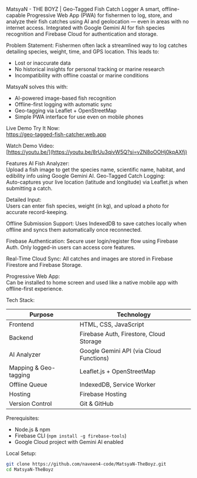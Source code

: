 MatsyaN - THE BOYZ | Geo-Tagged Fish Catch Logger
A smart, offline-capable Progressive Web App (PWA) for fishermen to log, store, and analyze their fish catches using AI and geolocation — even in areas with no internet access. Integrated with Google Gemini AI for fish species recognition and Firebase Cloud for authentication and storage.

Problem Statement:
Fishermen often lack a streamlined way to log catches detailing species, weight, time, and GPS location. This leads to:
- Lost or inaccurate data
- No historical insights for personal tracking or marine research
- Incompatibility with offline coastal or marine conditions

MatsyaN solves this with:
- AI-powered image-based fish recognition
- Offline-first logging with automatic sync
- Geo-tagging via Leaflet + OpenStreetMap
- Simple PWA interface for use even on mobile phones

 Live Demo
Try It Now:  
https://geo-tagged-fish-catcher.web.app

Watch Demo Video:  
[https://youtu.be/](https://youtu.be/8rUu3qivW5Q?si=vZN8oOOHj0kpAXfj)


Features
AI Fish Analyzer:  
  Upload a fish image to get the species name, scientific name, habitat, and edibility info using Google Gemini AI.
Geo-Tagged Catch Logging:  
  Auto-captures your live location (latitude and longitude) via Leaflet.js when submitting a catch.

Detailed Input:  
  Users can enter fish species, weight (in kg), and upload a photo for accurate record-keeping.

Offline Submission Support:
  Uses IndexedDB to save catches locally when offline and syncs them automatically once reconnected.

Firebase Authentication:
  Secure user login/register flow using Firebase Auth. Only logged-in users can access core features.

Real-Time Cloud Sync:
  All catches and images are stored in Firebase Firestore and Firebase Storage.

Progressive Web App:  
  Can be installed to home screen and used like a native mobile app with offline-first experience.

Tech Stack:

| Purpose              | Technology                             |
|----------------------|-----------------------------------------|
| Frontend             | HTML, CSS, JavaScript                   |
| Backend              | Firebase Auth, Firestore, Cloud Storage |
| AI Analyzer          | Google Gemini API (via Cloud Functions) |
| Mapping & Geo-tagging| Leaflet.js + OpenStreetMap              |
| Offline Queue        | IndexedDB, Service Worker               |
| Hosting              | Firebase Hosting                        |
| Version Control      | Git & GitHub                            |


Prerequisites:
- Node.js & npm
- Firebase CLI (`npm install -g firebase-tools`)
- Google Cloud project with Gemini AI enabled

Local Setup:
```bash
git clone https://github.com/naveen4-code/MatsyaN-TheBoyz.git
cd MatsyaN-TheBoyz
